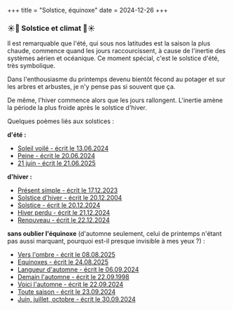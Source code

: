 +++
title = "Solstice, équinoxe"
date = 2024-12-26
+++
### ☀️🌙 Solstice et climat 🌙☀️

Il est remarquable que l'été, qui sous nos latitudes est la saison la plus chaude, commence quand les jours raccourcissent, à cause de l'inertie des systèmes aérien et océanique. Ce moment spécial, c'est le solstice d'été, très symbolique.

Dans l'enthousiasme du printemps devenu bientôt fécond au potager et sur les arbres et arbustes, je n'y pense pas si souvent que ça.

De même, l'hiver commence alors que les jours rallongent. L'inertie amène la période la plus froide après le solstice d'hiver.

Quelques poèmes liés aux solstices :

**d'été :**
- [Soleil voilé - écrit le 13.06.2024](../seasons/20_vingtieme_saison/soleil_voile)
- [Peine - écrit le 20.06.2024](../seasons/20_vingtieme_saison/peine)
- [21 juin - écrit le 21.06.2025](../seasons/27_vingt_septieme_saison/21_juin)

**d'hiver :**
- [Présent simple - écrit le 17.12.2023](../seasons/18_dix_huitieme_saison/present_simple)
- [Solstice d'hiver - écrit le 20.12.2004](../seasons/17_dix_septieme_saison/solstice_d_hiver)
- [Solstice - écrit le 20.12.2024](../seasons/23_vingt_troisieme_saison/solstice)
- [Hiver perdu - écrit le 21.12.2024](../seasons/23_vingt_troisieme_saison/hiver_perdu)
- [Renouveau - écrit le 22.12.2024](../seasons/23_vingt_troisieme_saison/renouveau)

**sans oublier l'équinoxe** (d'automne seulement, celui de printemps n'étant pas aussi marquant, pourquoi est-il presque invisible à mes yeux ?) :

- [Vers l'ombre - écrit le 08.08.2025](../seasons/28_vingt_huitieme_saison/vers_l_ombre)
- [Equinoxes - écrit le 24.08.2025](../seasons/28_vingt_huitieme_saison/equinoxes)
- [Langueur d'automne - écrit le 06.09.2024](../seasons/22_vingt_deuxieme_saison/langueur_d_automne)
- [Demain l'automne - écrit le 22.09.1998](../seasons/9_neuvieme_saison/demain_l_automne)
- [Voici l'automne - écrit le 22.09.2024](../seasons/22_vingt_deuxieme_saison/voici_l_automne)
- [Toute saison - écrit le 23.09.2024](../seasons/22_vingt_deuxieme_saison/toute_saison)
- [Juin, juillet, octobre - écrit le 30.09.2024](../seasons/22_vingt_deuxieme_saison/juin_juillet_octobre)
